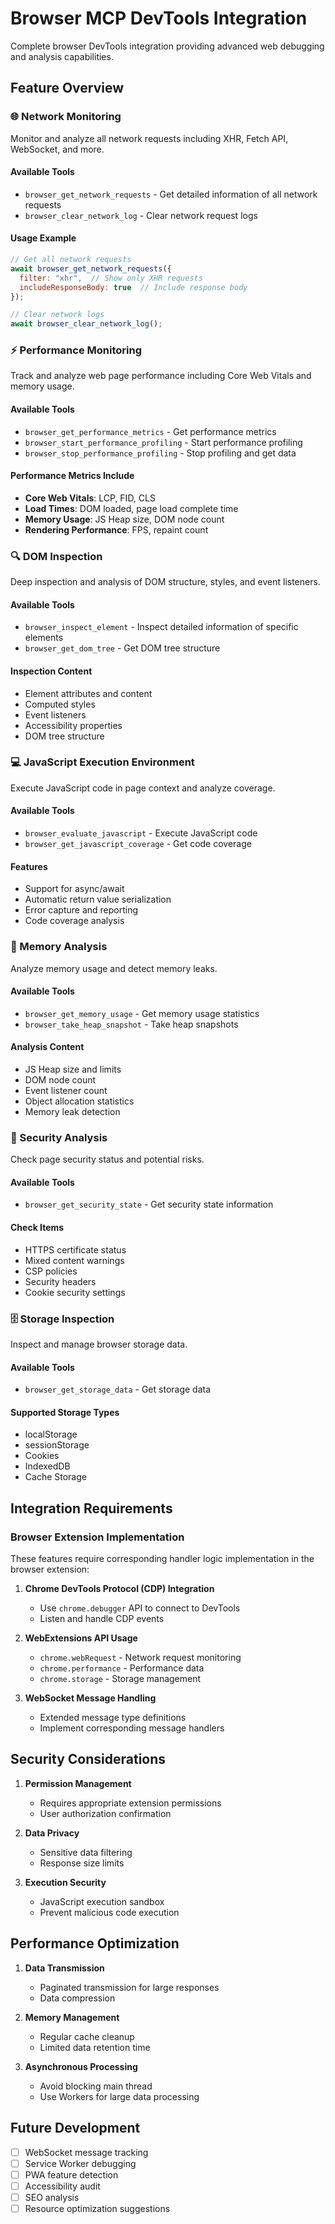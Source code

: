 # Browser MCP DevTools Integration

Complete browser DevTools integration providing advanced web debugging and analysis capabilities.

## Feature Overview

### 🌐 Network Monitoring
Monitor and analyze all network requests including XHR, Fetch API, WebSocket, and more.

#### Available Tools
- `browser_get_network_requests` - Get detailed information of all network requests
- `browser_clear_network_log` - Clear network request logs

#### Usage Example
```javascript
// Get all network requests
await browser_get_network_requests({
  filter: "xhr",  // Show only XHR requests
  includeResponseBody: true  // Include response body
});

// Clear network logs
await browser_clear_network_log();
```

### ⚡ Performance Monitoring
Track and analyze web page performance including Core Web Vitals and memory usage.

#### Available Tools
- `browser_get_performance_metrics` - Get performance metrics
- `browser_start_performance_profiling` - Start performance profiling
- `browser_stop_performance_profiling` - Stop profiling and get data

#### Performance Metrics Include
- **Core Web Vitals**: LCP, FID, CLS
- **Load Times**: DOM loaded, page load complete time
- **Memory Usage**: JS Heap size, DOM node count
- **Rendering Performance**: FPS, repaint count

### 🔍 DOM Inspection
Deep inspection and analysis of DOM structure, styles, and event listeners.

#### Available Tools
- `browser_inspect_element` - Inspect detailed information of specific elements
- `browser_get_dom_tree` - Get DOM tree structure

#### Inspection Content
- Element attributes and content
- Computed styles
- Event listeners
- Accessibility properties
- DOM tree structure

### 💻 JavaScript Execution Environment
Execute JavaScript code in page context and analyze coverage.

#### Available Tools
- `browser_evaluate_javascript` - Execute JavaScript code
- `browser_get_javascript_coverage` - Get code coverage

#### Features
- Support for async/await
- Automatic return value serialization
- Error capture and reporting
- Code coverage analysis

### 💾 Memory Analysis
Analyze memory usage and detect memory leaks.

#### Available Tools
- `browser_get_memory_usage` - Get memory usage statistics
- `browser_take_heap_snapshot` - Take heap snapshots

#### Analysis Content
- JS Heap size and limits
- DOM node count
- Event listener count
- Object allocation statistics
- Memory leak detection

### 🔐 Security Analysis
Check page security status and potential risks.

#### Available Tools
- `browser_get_security_state` - Get security state information

#### Check Items
- HTTPS certificate status
- Mixed content warnings
- CSP policies
- Security headers
- Cookie security settings

### 🗄️ Storage Inspection
Inspect and manage browser storage data.

#### Available Tools
- `browser_get_storage_data` - Get storage data

#### Supported Storage Types
- localStorage
- sessionStorage
- Cookies
- IndexedDB
- Cache Storage

## Integration Requirements

### Browser Extension Implementation
These features require corresponding handler logic implementation in the browser extension:

1. **Chrome DevTools Protocol (CDP) Integration**
   - Use `chrome.debugger` API to connect to DevTools
   - Listen and handle CDP events

2. **WebExtensions API Usage**
   - `chrome.webRequest` - Network request monitoring
   - `chrome.performance` - Performance data
   - `chrome.storage` - Storage management

3. **WebSocket Message Handling**
   - Extended message type definitions
   - Implement corresponding message handlers

## Security Considerations

1. **Permission Management**
   - Requires appropriate extension permissions
   - User authorization confirmation

2. **Data Privacy**
   - Sensitive data filtering
   - Response size limits

3. **Execution Security**
   - JavaScript execution sandbox
   - Prevent malicious code execution

## Performance Optimization

1. **Data Transmission**
   - Paginated transmission for large responses
   - Data compression

2. **Memory Management**
   - Regular cache cleanup
   - Limited data retention time

3. **Asynchronous Processing**
   - Avoid blocking main thread
   - Use Workers for large data processing

## Future Development

- [ ] WebSocket message tracking
- [ ] Service Worker debugging
- [ ] PWA feature detection
- [ ] Accessibility audit
- [ ] SEO analysis
- [ ] Resource optimization suggestions